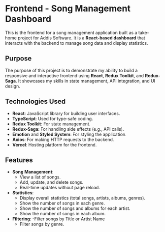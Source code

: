 # Frontend - Song Management Dashboard

This is the frontend for a song management application built as a take-home project for Addis Software. It is a **React-based dashboard** that interacts with the backend to manage song data and display statistics.

## Purpose

The purpose of this project is to demonstrate my ability to build a responsive and interactive frontend using **React**, **Redux Toolkit**, and **Redux-Saga**. It showcases my skills in state management, API integration, and UI design.

## Technologies Used

- **React**: JavaScript library for building user interfaces.
- **TypeScript**: Used for type-safe coding.
- **Redux Toolkit**: For state management.
- **Redux-Saga**: For handling side effects (e.g., API calls).
- **Emotion** and **Styled System**: For styling the application.
- **Axios**: For making HTTP requests to the backend.
- **Vercel**: Hosting platform for the frontend.

## Features

- **Song Management**:
  - View a list of songs.
  - Add, update, and delete songs.
  - Real-time updates without page reload.
- **Statistics**:
  - Display overall statistics (total songs, artists, albums, genres).
  - Show the number of songs in each genre.
  - Show the number of songs and albums for each artist.
  - Show the number of songs in each album.
- **Filtering**:
  -Filter songs by Title or Artist Name
  - Filter songs by genre.
